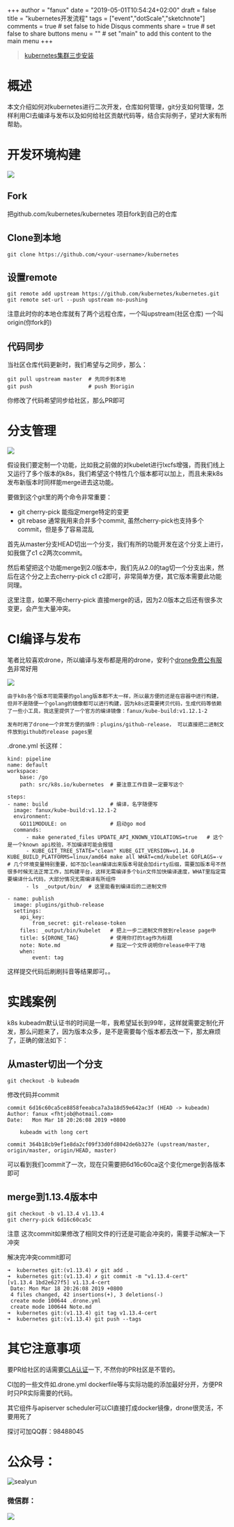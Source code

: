 +++
author = "fanux"
date = "2019-05-01T10:54:24+02:00"
draft = false
title = "kubernetes开发流程"
tags = ["event","dotScale","sketchnote"]
comments = true     # set false to hide Disqus comments
share = true        # set false to share buttons
menu = ""           # set "main" to add this content to the main menu
+++

> [kubernetes集群三步安装](https://sealyun.com/pro/products/)

# 概述
本文介绍如何对kubernetes进行二次开发，仓库如何管理，git分支如何管理，怎样利用CI去编译与发布以及如何给社区贡献代码等，结合实际例子，望对大家有所帮助。

# 开发环境构建
![](/k8s-repo.png)

## Fork
把github.com/kubernetes/kubernetes 项目fork到自己的仓库

## Clone到本地
```
git clone https://github.com/<your-username>/kubernetes 
```

## 设置remote
```
git remote add upstream https://github.com/kubernetes/kubernetes.git
git remote set-url --push upstream no-pushing
```
注意此时你的本地仓库就有了两个远程仓库，一个叫upstream(社区仓库) 一个叫origin(你fork的)

## 代码同步
当社区仓库代码更新时，我们希望与之同步，那么：
```
git pull upstream master  # 先同步到本地
git push                  # push 到origin
```
你修改了代码希望同步给社区，那么PR即可

# 分支管理
![](/k8s-git-flow.png)

   假设我们要定制一个功能，比如我之前做的对kubelet进行lxcfs增强，而我们线上又运行了多个版本的k8s，我们希望这个特性几个版本都可以加上，而且未来k8s发布新版本时同样能merge进去这功能。

   要做到这个git里的两个命令非常重要：
 
   * git cherry-pick 能指定merge特定的变更
   * git rebase      通常我用来合并多个commit, 虽然cherry-pick也支持多个commit，但是多了容易混乱

   首先从master分支HEAD切出一个分支，我们有所的功能开发在这个分支上进行，如我做了c1 c2两次commit。

   然后希望把这个功能merge到2.0版本中，我们先从2.0的tag切一个分支出来，然后在这个分之上去cherry-pick c1 c2即可，非常简单方便，其它版本需要此功能同理。  

   这里注意，如果不用cherry-pick 直接merge的话，因为2.0版本之后还有很多次变更，会产生大量冲突。

# CI编译与发布
   笔者比较喜欢drone，所以编译与发布都是用的drone，安利个[drone免费公有服务](https://cloud.drone.io/)非常好用

![](/build-k8s.png)

    由于k8s各个版本可能需要的golang版本都不太一样，所以最方便的还是在容器中进行构建，但并不是随便一个golang的镜像都可以进行构建，因为k8s还需要拷贝代码，生成代码等依赖了一些小工具，我这里提供了一个官方的编译镜像：fanux/kube-build:v1.12.1-2

    发布时用了drone一个非常方便的插件：plugins/github-release， 可以直接把二进制文件放到github的release pages里

.drone.yml 长这样：
```
kind: pipeline
name: default
workspace:
    base: /go
    path: src/k8s.io/kubernetes  # 要注意工作目录一定要写这个

steps:
- name: build                    # 编译，名字随便写
  image: fanux/kube-build:v1.12.1-2  
  environment: 
    GO111MODULE: on              # 启动go mod
  commands:
      - make generated_files UPDATE_API_KNOWN_VIOLATIONS=true   # 这个是一个known api校验，不加编译可能会报错
      - KUBE_GIT_TREE_STATE="clean" KUBE_GIT_VERSION=v1.14.0 KUBE_BUILD_PLATFORMS=linux/amd64 make all WHAT=cmd/kubelet GOFLAGS=-v  # 几个环境变量特别重要，如不加clean编译出来版本号就会加dirty后缀，需要加版本号不然很多时候无法正常工作，加构建平台，这样无需编译多个bin文件加快编译速度，WHAT里指定需要编译什么代码，大部分情况无需编译有所组件
      - ls  _output/bin/  # 这里能看到编译后的二进制文件

- name: publish
  image: plugins/github-release
  settings:
    api_key: 
        from_secret: git-release-token
    files: _output/bin/kubelet   # 把上一步二进制文件放到release page中
    title: ${DRONE_TAG}          # 使用你打的tag作为标题
    note: Note.md                # 指定一个文件说明你release中干了啥
    when:
        event: tag
```

这样提交代码后刷刷抖音等结果即可。。

# 实践案例
k8s kubeadm默认证书的时间是一年，我希望延长到99年，这样就需要定制化开发，那么问题来了，因为版本众多，是不是需要每个版本都去改一下，那太麻烦了，正确的做法如下：

## 从master切出一个分支
```
git checkout -b kubeadm
```
修改代码并commit
```
commit 6d16c60ca5ce8858feeabca7a3a18d59e642ac3f (HEAD -> kubeadm)
Author: fanux <fhtjob@hotmail.com>
Date:   Mon Mar 18 20:26:08 2019 +0800

    kubeadm with long cert

commit 364b18cb9ef1e8da2cf09f33d0fd8042de6b327e (upstream/master, origin/master, origin/HEAD, master)
```
可以看到我们commit了一次，现在只需要把6d16c60ca这个变化merge到各版本即可

## merge到1.13.4版本中
```
git checkout -b v1.13.4 v1.13.4
git cherry-pick 6d16c60ca5c
```
注意 这次commit如果修改了相同文件的行还是可能会冲突的，需要手动解决一下冲突

解决完冲突commit即可
```
➜  kubernetes git:(v1.13.4) ✗ git add .
➜  kubernetes git:(v1.13.4) ✗ git commit -m "v1.13.4-cert"
[v1.13.4 1bd2e627f5] v1.13.4-cert
 Date: Mon Mar 18 20:26:08 2019 +0800
 4 files changed, 42 insertions(+), 3 deletions(-)
 create mode 100644 .drone.yml
 create mode 100644 Note.md
➜  kubernetes git:(v1.13.4) git tag v1.13.4-cert
➜  kubernetes git:(v1.13.4) git push --tags
```

# 其它注意事项
   要PR给社区的话需要[CLA认证](https://github.com/kubernetes/community/blob/master/CLA.md)一下, 不然你的PR社区是不管的。

   CI加的一些文件如.drone.yml dockerfile等与实际功能的添加最好分开，方便PR时只PR实际需要的代码。

   其它组件与apiserver scheduler可以CI直接打成docker镜像，drone很灵活，不要用死了


探讨可加QQ群：98488045

# 公众号：
![sealyun](https://sealyun.com/kubernetes-qrcode.jpg)

### 微信群：
![](/wechatgroup1.png)
